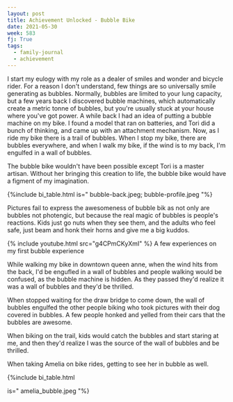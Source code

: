 ```yaml
---
layout: post
title: Achievement Unlocked - Bubble Bike
date: 2021-05-30
week: 583
fj: True
tags:
  - family-journal
  - achievement
---
```


I start my eulogy with my role as a dealer of smiles and wonder and bicycle rider. For a reason I don't understand, few things are so universally smile generating as bubbles. Normally, bubbles are limited to your lung capacity, but a few years back I discovered bubble machines, which automatically create a metric tonne of bubbles, but you're usually stuck at your house where you've got power. A while back I had an idea of putting a bubble machine on my bike. I found a model that ran on batteries, and Tori did a bunch of thinking, and came up with an attachment mechanism. Now, as I ride my bike there is a trail of bubbles. When I stop my bike, there are bubbles everywhere, and when I walk my bike, if the wind is to my back, I'm engulfed in a wall of bubbles.

The bubble bike wouldn't have been possible except Tori is a master artisan. Without her bringing this creation to life, the bubble bike would have a figment of my imagination.

{%include bi_table.html is="
bubble-back.jpeg; bubble-profile.jpeg
"%}

Pictures fail to express the awesomeness of bubble bik as not only are bubbles not photengic, but because the real magic of bubbles is people's reactions. Kids just go nuts when they see them, and the adults who feel safe, just beam and honk their horns and give me a big kuddos.

{% include youtube.html src="g4CPmCKyXmI" %}
A few experiences on my first bubble experience

While walking my bike in downtown queen anne, when the wind hits from the back, I'd be engufled in a wall of bubbles and people walking would be confused, as the bubble machine is hidden. As they passed they'd realize it was a wall of bubbles and they'd be thrilled.

When stopped waiting for the draw bridge to come down, the wall of bubbles engulfed the other people biking who took pictures with their dog covered in bubbles. A few people honked and yelled from their cars that the bubbles are awesome.

When biking on the trail, kids would catch the bubbles and start staring at me, and then they'd realize I was the source of the wall of bubbles and be thrilled.

When taking Amelia on bike rides, getting to see her in bubble as well.

{%include bi_table.html

is="
amelia_bubble.jpeg
"%}
